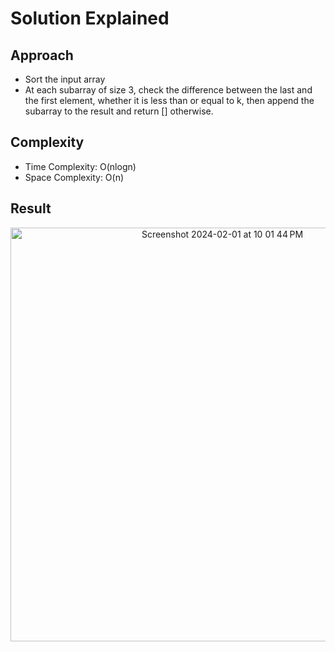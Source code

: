 # Solution Explained

## Approach
- Sort the input array
- At each subarray of size 3, check the difference between the last and the first element, whether it is less than or equal to k, then append the subarray to the result and return [] otherwise.

## Complexity
- Time Complexity: O(nlogn)
- Space Complexity: O(n)
## Result
<p align="center">
  <img width="662" alt="Screenshot 2024-02-01 at 10 01 44 PM" src="https://github.com/DuongNg2911/LeetCode-Problems-Solutions/assets/127082369/b34a09b2-0041-4781-9cb9-50e5630d56df">
</p>
